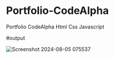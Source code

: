 # Portfolio-CodeAlpha
Portfolio CodeAlpha Html Css Javascript 


#output


![Screenshot 2024-08-05 075537](https://github.com/user-attachments/assets/809586db-d848-4451-a70c-c55abb53d1a0)
